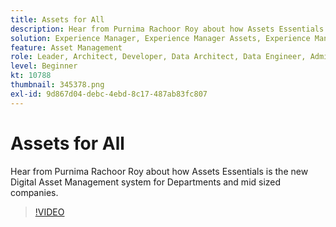 ```yaml
---
title: Assets for All
description: Hear from Purnima Rachoor Roy about how Assets Essentials is the new Digital Asset Management system for Departments and mid sized companies.
solution: Experience Manager, Experience Manager Assets, Experience Manager as a Cloud Service
feature: Asset Management
role: Leader, Architect, Developer, Data Architect, Data Engineer, Admin, User
level: Beginner
kt: 10788
thumbnail: 345378.png
exl-id: 9d867d04-debc-4ebd-8c17-487ab83fc807
---
```

# Assets for All

Hear from Purnima Rachoor Roy about how Assets Essentials is the new Digital Asset Management system for Departments and mid sized companies.

>[!VIDEO](https://video.tv.adobe.com/v/345378/?quality=12&learn=on)
